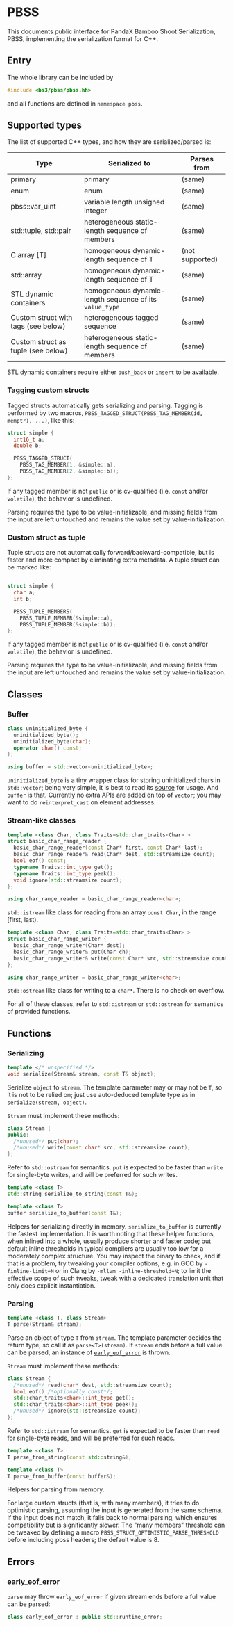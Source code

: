 # PBSS

This documents public interface for PandaX Bamboo Shoot Serialization,
PBSS, implementing the serialization format for C++.

## Entry

The whole library can be included by
```cpp
#include <bs3/pbss/pbss.hh>
```
and all functions are defined in `namespace pbss`.

## Supported types

The list of supported C++ types, and how they are serialized/parsed is:

| Type                                | Serialized to                                           | Parses from     |
|-------------------------------------|---------------------------------------------------------|-----------------|
| primary                             | primary                                                 | (same)          |
| enum                                | enum                                                    | (same)          |
| pbss::var_uint                      | variable length unsigned integer                        | (same)          |
| std::tuple, std::pair               | heterogeneous static-length sequence of members         | (same)          |
| C array [T]                         | homogeneous dynamic-length sequence of T                | (not supported) |
| std::array<T>                       | homogeneous dynamic-length sequence of T                | (same)          |
| STL dynamic containers              | homogeneous dynamic-length sequence of its `value_type` | (same)          |
| Custom struct with tags (see below) | heterogeneous tagged sequence                           | (same)          |
| Custom struct as tuple (see below)  | heterogeneous static-length sequence of members         | (same)          |

STL dynamic containers require either `push_back` or `insert` to be
available.

### Tagging custom structs

Tagged structs automatically gets serializing and parsing.  Tagging is
performed by two macros, `PBSS_TAGGED_STRUCT(PBSS_TAG_MEMBER(id, memptr),
...)`, like this:
```cpp
struct simple {
  int16_t a;
  double b;

  PBSS_TAGGED_STRUCT(
    PBSS_TAG_MEMBER(1, &simple::a),
    PBSS_TAG_MEMBER(2, &simple::b));
};
```

If any tagged member is not `public` or is cv-qualified (i.e. `const`
and/or `volatile`), the behavior is undefined.

Parsing requires the type to be value-initializable, and missing fields
from the input are left untouched and remains the value set by
value-initialization.

### Custom struct as tuple

Tuple structs are not automatically forward/backward-compatible, but is
faster and more compact by eliminating extra metadata.  A tuple struct can
be marked like:
```cpp

struct simple {
  char a;
  int b;

  PBSS_TUPLE_MEMBERS(
    PBSS_TUPLE_MEMBER(&simple::a),
    PBSS_TUPLE_MEMBER(&simple::b));
};
```

If any tagged member is not `public` or is cv-qualified (i.e. `const`
and/or `volatile`), the behavior is undefined.

Parsing requires the type to be value-initializable, and missing fields
from the input are left untouched and remains the value set by
value-initialization.

## Classes

### Buffer

```cpp
class uninitialized_byte {
  uninitialized_byte();
  uninitialized_byte(char);
  operator char() const;
};

using buffer = std::vector<uninitialized_byte>;
```

`uninitialized_byte` is a tiny wrapper class for storing uninitialized
chars in `std::vector`; being very simple, it is best to read its
[source](../include/bs3/pbss/uninitialized-byte.hh) for usage.  And
`buffer` is that.  Currently no extra APIs are added on top of `vector`;
you may want to do `reinterpret_cast` on element addresses.

### Stream-like classes

```cpp
template <class Char, class Traits=std::char_traits<Char> >
struct basic_char_range_reader {
  basic_char_range_reader(const Char* first, const Char* last);
  basic_char_range_reader& read(Char* dest, std::streamsize count);
  bool eof() const;
  typename Traits::int_type get();
  typename Traits::int_type peek();
  void ignore(std::streamsize count);
};

using char_range_reader = basic_char_range_reader<char>;
```

`std::istream` like class for reading from an array `const Char`, in the
range [first, last).

```cpp
template <class Char, class Traits=std::char_traits<Char> >
struct basic_char_range_writer {
  basic_char_range_writer(Char* dest);
  basic_char_range_writer& put(Char ch);
  basic_char_range_writer& write(const Char* src, std::streamsize count);
};

using char_range_writer = basic_char_range_writer<char>;
```

`std::ostream` like class for writing to a `char*`.  There is no check on
overflow.

For all of these classes, refer to `std::istream` or `std::ostream` for
semantics of provided functions.

## Functions

### Serializing

```cpp
template </* unspecified */>
void serialize(Stream& stream, const T& object);
```

Serialize `object` to `stream`.  The template parameter may or may not be
`T`, so it is not to be relied on; just use auto-deduced template type as
in `serialize(stream, object)`.

`Stream` must implement these methods:
```cpp
class Stream {
public:
  /*unused*/ put(char);
  /*unused*/ write(const char* src, std::streamsize count);
};
```

Refer to `std::ostream` for semantics.  `put` is expected to be faster than
`write` for single-byte writes, and will be preferred for such writes.

```cpp
template <class T>
std::string serialize_to_string(const T&);

template <class T>
buffer serialize_to_buffer(const T&);
```

Helpers for serializing directly in memory.  `serialize_to_buffer` is
currently the fastest implementation.  It is worth noting that these helper
functions, when inlined into a whole, usually produce shorter and faster
code; but default inline thresholds in typical compilers are usually too
low for a moderately complex structure.  You may inspect the binary to
check, and if that is a problem, try tweaking your compiler options,
e.g. in GCC by `-finline-limit=N` or in Clang by `-mllvm
-inline-threshold=N`; to limit the effective scope of such tweaks, tweak
with a dedicated translation unit that only does explicit instantiation.

### Parsing

```cpp
template <class T, class Stream>
T parse(Stream& stream);
```

Parse an object of type `T` from `stream`.  The template parameter decides
the return type, so call it as `parse<T>(stream)`.  If `stream` ends before
a full value can be parsed, an instance of
[`early_eof_error`](#early_eof_error) is thrown.

`Stream` must implement these methods:
```cpp
class Stream {
  /*unused*/ read(char* dest, std::streamsize count);
  bool eof() /*optionally const*/;
  std::char_traits<char>::int_type get();
  std::char_traits<char>::int_type peek();
  /*unused*/ ignore(std::streamsize count);
};
```

Refer to `std::istream` for semantics.  `get` is expected to be faster than
`read` for single-byte reads, and will be preferred for such reads.

```cpp
template <class T>
T parse_from_string(const std::string&);

template <class T>
T parse_from_buffer(const buffer&);
```

Helpers for parsing from memory.

For large custom structs (that is, with many members), it tries to do
optimistic parsing, assuming the input is generated from the same schema.
If the input does not match, it falls back to normal parsing, which ensures
compatibility but is significantly slower.  The "many members" threshold
can be tweaked by defining a macro `PBSS_STRUCT_OPTIMISTIC_PARSE_THRESHOLD`
before including pbss headers; the default value is 8.

## Errors

### early_eof_error
`parse` may throw `early_eof_error` if given stream ends before a full
value can be parsed:
```cpp
class early_eof_error : public std::runtime_error;
```
